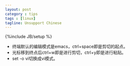 ```yaml
---
layout: post
category : tips
tags : [linux]
tagline: Unsupport Chinese
---
```

{%include JB/setup %}

* 终端默认的编辑模式是emacs，ctrl+space即是剪切的起点。
* 光标移到终点后ctrl+w即是进行剪切，ctrl+y即是进行粘贴。
* set -o vi切换成vi模式。
